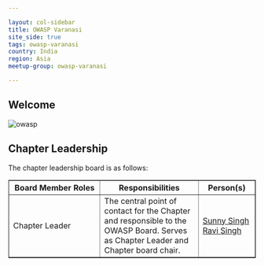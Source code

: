 ```yaml
---

layout: col-sidebar
title: OWASP Varanasi
site_side: true
tags: owasp-varanasi
country: India
region: Asia
meetup-group: owasp-varanasi

---
```


## Welcome

![owasp](https://user-images.githubusercontent.com/41550932/210406155-4f01d87a-64f0-4520-bb98-537f40604aef.png)


Chapter Leadership
------------------
The chapter leadership board is as follows:

<table cellpadding="5" cellspacing="0" border="1">
  <tr><th>Board Member Roles</th>
      <th width="40%">Responsibilities</th>
      <th>Person(s)</th></tr>
  
  <tr><td>Chapter Leader</td>
      <td>The central point of contact for the Chapter and responsible to the OWASP Board. Serves as Chapter Leader and Chapter board chair.</td>
    <td><a href="mailto:sunny.singh@owasp.org">Sunny Singh</a><br/><a href="mailto:ravi.singh@owasp.org">Ravi Singh</a><br/></table>

